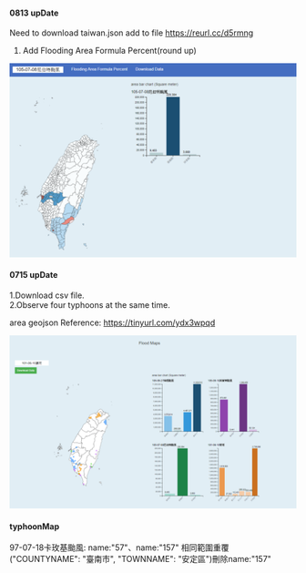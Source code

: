 #### 0813 upDate 
Need to download taiwan.json add to file https://reurl.cc/d5rmng
1. Add Flooding Area Formula Percent(round up)

![image](https://github.com/Penny8336/typhoonMap/blob/master/813.PNG?raw=true)

#### 0715 upDate  
1.Download csv file.  
2.Observe four typhoons at the same time.  

area geojson Reference: https://tinyurl.com/ydx3wpqd

![image](https://raw.githubusercontent.com/Penny8336/typhoonMap/Penny8336-0715upDate/%E6%93%B7%E5%8F%96.PNG)
#### typhoonMap
97-07-18卡玫基颱風: name:"57"、name:"157" 相同範圍重覆("COUNTYNAME": "臺南市", "TOWNNAME": "安定區")刪除name:"157"
